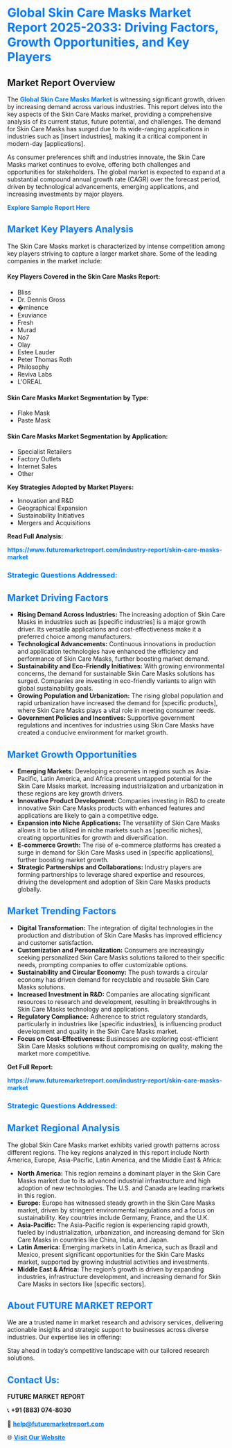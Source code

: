 <h1 style="color: #007BFF;">Global Skin Care Masks Market Report 2025-2033: Driving Factors, Growth Opportunities, and Key Players</h1>

<section id="overview">
<h2>Market Report Overview</h2>
<p>The <a href="https://www.futuremarketreport.com/industry-report/skin-care-masks-market" style="color: #007BFF; text-decoration: none;"><strong>Global Skin Care Masks Market</strong></a> is witnessing significant growth, driven by increasing demand across various industries. This report delves into the key aspects of the Skin Care Masks market, providing a comprehensive analysis of its current status, future potential, and challenges. The demand for Skin Care Masks has surged due to its wide-ranging applications in industries such as [insert industries], making it a critical component in modern-day [applications].</p>
<p>As consumer preferences shift and industries innovate, the Skin Care Masks market continues to evolve, offering both challenges and opportunities for stakeholders. The global market is expected to expand at a substantial compound annual growth rate (CAGR) over the forecast period, driven by technological advancements, emerging applications, and increasing investments by major players.</p>
</section>

<section id="overview">
<p><a href="https://www.futuremarketreport.com/request-sample/reportId=86030" style="color: #007BFF; text-decoration: none;"><strong>Explore Sample Report Here</strong></a></p>
</section>

<section id="key-players">
<h2 style="color: #007BFF;">Market Key Players Analysis</h2>
<p>The Skin Care Masks market is characterized by intense competition among key players striving to capture a larger market share. Some of the leading companies in the market include:</p>
<h4>Key Players Covered in the Skin Care Masks Report:</h4>
<ul><li>Bliss</li><li>Dr. Dennis Gross</li><li>�minence</li><li>Exuviance</li><li>Fresh</li><li>Murad</li><li>No7</li><li>Olay</li><li>Estee Lauder</li><li>Peter Thomas Roth</li><li>Philosophy</li><li>Reviva Labs</li><li>L&#039;OREAL</li></ul>
<h4>Skin Care Masks Market Segmentation by Type:</h4>
<ul><li>Flake Mask</li><li>Paste Mask</li></ul>

<h4>Skin Care Masks Market Segmentation by Application:</h4>
<ul><li>Specialist Retailers</li><li>Factory Outlets</li><li>Internet Sales</li><li>Other</li></ul>
<p><strong>Key Strategies Adopted by Market Players:</strong></p>
<ul>
<li>Innovation and R&D</li>
<li>Geographical Expansion</li>
<li>Sustainability Initiatives</li>
<li>Mergers and Acquisitions</li>
</ul>
</section>

<section>
<p><strong>Read Full Analysis: </strong></p><a href="https://www.futuremarketreport.com/industry-report/skin-care-masks-market" style="color: #007BFF; text-decoration: none;"><strong>https://www.futuremarketreport.com/industry-report/skin-care-masks-market</strong></a>
<h3 style="color: #007BFF;">Strategic Questions Addressed:</h3>
</section>

<section id="driving-factors">
<h2 style="color: #007BFF;">Market Driving Factors</h2>
<ul>
<li><strong>Rising Demand Across Industries:</strong> The increasing adoption of Skin Care Masks in industries such as [specific industries] is a major growth driver. Its versatile applications and cost-effectiveness make it a preferred choice among manufacturers.</li>
<li><strong>Technological Advancements:</strong> Continuous innovations in production and application technologies have enhanced the efficiency and performance of Skin Care Masks, further boosting market demand.</li>
<li><strong>Sustainability and Eco-Friendly Initiatives:</strong> With growing environmental concerns, the demand for sustainable Skin Care Masks solutions has surged. Companies are investing in eco-friendly variants to align with global sustainability goals.</li>
<li><strong>Growing Population and Urbanization:</strong> The rising global population and rapid urbanization have increased the demand for [specific products], where Skin Care Masks plays a vital role in meeting consumer needs.</li>
<li><strong>Government Policies and Incentives:</strong> Supportive government regulations and incentives for industries using Skin Care Masks have created a conducive environment for market growth.</li>
</ul>
</section>

<section id="growth-opportunities">
<h2 style="color: #007BFF;">Market Growth Opportunities</h2>
<ul>
<li><strong>Emerging Markets:</strong> Developing economies in regions such as Asia-Pacific, Latin America, and Africa present untapped potential for the Skin Care Masks market. Increasing industrialization and urbanization in these regions are key growth drivers.</li>
<li><strong>Innovative Product Development:</strong> Companies investing in R&D to create innovative Skin Care Masks products with enhanced features and applications are likely to gain a competitive edge.</li>
<li><strong>Expansion into Niche Applications:</strong> The versatility of Skin Care Masks allows it to be utilized in niche markets such as [specific niches], creating opportunities for growth and diversification.</li>
<li><strong>E-commerce Growth:</strong> The rise of e-commerce platforms has created a surge in demand for Skin Care Masks used in [specific applications], further boosting market growth.</li>
<li><strong>Strategic Partnerships and Collaborations:</strong> Industry players are forming partnerships to leverage shared expertise and resources, driving the development and adoption of Skin Care Masks products globally.</li>
</ul>
</section>

<section id="trending-factors">
<h2 style="color: #007BFF;">Market Trending Factors</h2>
<ul>
<li><strong>Digital Transformation:</strong> The integration of digital technologies in the production and distribution of Skin Care Masks has improved efficiency and customer satisfaction.</li>
<li><strong>Customization and Personalization:</strong> Consumers are increasingly seeking personalized Skin Care Masks solutions tailored to their specific needs, prompting companies to offer customizable options.</li>
<li><strong>Sustainability and Circular Economy:</strong> The push towards a circular economy has driven demand for recyclable and reusable Skin Care Masks solutions.</li>
<li><strong>Increased Investment in R&D:</strong> Companies are allocating significant resources to research and development, resulting in breakthroughs in Skin Care Masks technology and applications.</li>
<li><strong>Regulatory Compliance:</strong> Adherence to strict regulatory standards, particularly in industries like [specific industries], is influencing product development and quality in the Skin Care Masks market.</li>
<li><strong>Focus on Cost-Effectiveness:</strong> Businesses are exploring cost-efficient Skin Care Masks solutions without compromising on quality, making the market more competitive.</li>
</ul>
</section>

<section>
<p><strong>Get Full Report: </strong></p><a href="https://www.futuremarketreport.com/industry-report/skin-care-masks-market" style="color: #007BFF; text-decoration: none;"><strong>https://www.futuremarketreport.com/industry-report/skin-care-masks-market</strong></a>
<h3 style="color: #007BFF;">Strategic Questions Addressed:</h3>
</section>


<section id="regional-analysis">
<h2 style="color: #007BFF;">Market Regional Analysis</h2>
<p>The global Skin Care Masks market exhibits varied growth patterns across different regions. The key regions analyzed in this report include North America, Europe, Asia-Pacific, Latin America, and the Middle East & Africa:</p>
<ul>
<li><strong>North America:</strong> This region remains a dominant player in the Skin Care Masks market due to its advanced industrial infrastructure and high adoption of new technologies. The U.S. and Canada are leading markets in this region.</li>
<li><strong>Europe:</strong> Europe has witnessed steady growth in the Skin Care Masks market, driven by stringent environmental regulations and a focus on sustainability. Key countries include Germany, France, and the U.K.</li>
<li><strong>Asia-Pacific:</strong> The Asia-Pacific region is experiencing rapid growth, fueled by industrialization, urbanization, and increasing demand for Skin Care Masks in countries like China, India, and Japan.</li>
<li><strong>Latin America:</strong> Emerging markets in Latin America, such as Brazil and Mexico, present significant opportunities for the Skin Care Masks market, supported by growing industrial activities and investments.</li>
<li><strong>Middle East & Africa:</strong> The region’s growth is driven by expanding industries, infrastructure development, and increasing demand for Skin Care Masks in sectors like [specific sectors].</li>
</ul>
</section>

<footer>
<h2 style="color: #007BFF;">About FUTURE MARKET REPORT</h2>
<p>We are a trusted name in market research and advisory services, delivering actionable insights and strategic support to businesses across diverse industries. Our expertise lies in offering:</p>

<p>Stay ahead in today’s competitive landscape with our tailored research solutions.</p>

<h2 style="color: #007BFF;">Contact Us:</h2>
<p><strong>FUTURE MARKET REPORT</strong></p>
<p>📞 <strong>+91 (883) 074-8030</strong></p>
<p>📧 <strong><a href="mailto:help@futuremarketreport.com" style="color: #007BFF;">help@futuremarketreport.com</a></strong></p>
<p>🌐 <strong><a href="https://www.futuremarketreport.com/" style="color: #007BFF;">Visit Our Website</a></strong></p>
</footer>